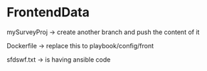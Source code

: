 # FrontendData

mySurveyProj -> create another branch and push the content of it  

Dockerfile -> replace this to playbook/config/front  

sfdswf.txt -> is having ansible code
